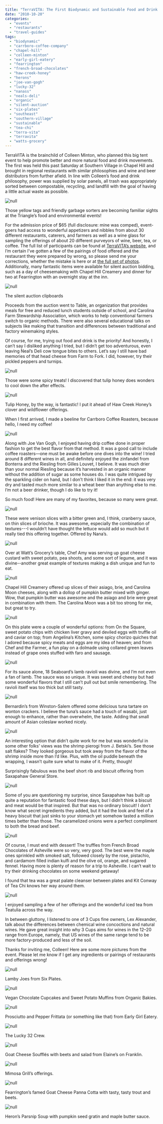 ```yaml
---
title: "TerraVITA: The First Biodynamic and Sustainable Food and Drink Fair of the Southeast"
date: "2010-10-20"
categories:
  - "events"
  - "restaurants"
  - "travel-guides"
tags:
  - "biodynamic"
  - "carrboro-coffee-company"
  - "chapel-hill"
  - "colleen-minton"
  - "early-girl-eatery"
  - "fearrington"
  - "french-broad-chocolates"
  - "haw-creek-honey"
  - "herons"
  - "joe-van-gogh"
  - "lucky-32"
  - "nanass"
  - "neals-deli"
  - "organic"
  - "silent-auction"
  - "six-plates"
  - "southeast"
  - "southern-village"
  - "sustainable"
  - "tea-chi"
  - "terra-vita"
  - "terravita"
  - "watts-grocery"
---
```


TerraVITA is the brainchild of Colleen Minton, who planned this big tent event to help promote better and more natural food and drink movements. The first was held this past Saturday at Southern Village in Chapel Hill and brought in regional restaurants with similar philosophies and wine and beer distributors from further afield. In line with Colleen’s food and drink philosophy, power was supplied by solar panels, all trash was appropriately sorted between compostable, recycling, and landfill with the goal of having a little actual waste as possible.

![null](http://www.blastanova.com/photoalbum/Events/Terra%20Vita/terravita34.JPG)

Those yellow tags and friendly garbage sorters are becoming familiar sights at the Triangle’s food and environmental events!

For the admission price of $65 (full disclosure: mine was comped), event-goers had access to wonderful appetizers and nibbles from about 30 different restaurants, caterers, and farmers as well as a wine glass for sampling the offerings of about 20 different purveyors of wine, beer, tea, or coffee. The full list of participants can be found at [TerraVITA’s website](http://www.terravitaevent.com/TerraVITA/FeaturedFoodVendors.html), and I’m certain I’ve gotten a few of the pairings of food offered and the restaurant they were prepared by wrong, so please send me your corrections, whether the mistake is here or at [the full set of photos](http://www.blastanova.com/photoalbum/index.html?path=Events/Terra%20Vita). Additionally, many fantastic items were available for silent auction bidding, such as a day of cheesemaking with Chapel Hill Creamery and dinner for two at Fearrington with an overnight stay at the inn.

![null](http://www.blastanova.com/photoalbum/Events/Terra%20Vita/terravita33.JPG)

The silent auction clipboards

Proceeds from the auction went to Table, an organization that provides meals for free and reduced lunch students outside of school, and Carolina Farm Stewardship Association, which works to help conventional farmers switch to organic methods. There were also several educational talks on subjects like making that transition and differences between traditional and factory winemaking styles.

Of course, for me, trying out food and drink is the priority! And honestly, I can’t say I disliked anything I tried, but I didn’t get too adventurous, even leaving Neal’s Deli cow tongue bites to others. Let’s say I still have bad memories of that head cheese from Farm to Fork. I did, however, try their pickled peppers and turnips.

![null](http://www.blastanova.com/photoalbum/Events/Terra%20Vita/terravita19.JPG)

Those were some spicy treats! I discovered that tulip honey does wonders to cool down the after effects.

![null](http://www.blastanova.com/photoalbum/Events/Terra%20Vita/terravita21.JPG)

Tulip Honey, by the way, is fantastic! I put it ahead of Haw Creek Honey’s clover and wildflower offerings.

When I first arrived, I made a beeline for Carrboro Coffee Roasters, because hello, I need my coffee!

![null](http://www.blastanova.com/photoalbum/Events/Terra%20Vita/terravita31.JPG)

Along with Joe Van Gogh, I enjoyed having drip coffee done in proper fashion to get the best flavor from that method. It was a good call to include coffee roasters—one must be awake before one dives into the wine! I tried around 8 different wines in all, and definitely enjoyed the zinfandel from Bonterra and the Riesling from Gilles Louvet, I believe. It was much drier than your normal Riesling because it’s harvested in an organic manner without the addition of sugar as some houses do. I was quite intrigued by the sparkling cider on hand, but I don’t think I liked it in the end: it was very dry and tasted much more similar to a wheat beer than anything else to me. I’m not a beer drinker, though I do like to try it!

So much food! Here are many of my favorites, because so many were great.

![null](http://www.blastanova.com/photoalbum/Events/Terra%20Vita/terravita07.JPG)

These were venison slices with a bitter green and, I think, cranberry sauce, on thin slices of brioche. It was awesome, especially the combination of textures---I wouldn’t have thought the lettuce would add so much but it really tied this offering together. Offered by Nana’s.

![null](http://www.blastanova.com/photoalbum/Events/Terra%20Vita/terravita10.JPG)

Over at Watt’s Grocery’s table, Chef Amy was serving up goat cheese custard with sweet potato, pea shoots, and some sort of legume, and it was divine--another great example of textures making a dish unique and fun to eat.

![null](http://www.blastanova.com/photoalbum/Events/Terra%20Vita/terravita11.JPG)

Chapel Hill Creamery offered up slices of their asiago, brie, and Carolina Moon cheeses, along with a dollop of pumpkin butter mixed with ginger. Wow, that pumpkin butter was awesome and the asiago and brie were great in combination with them. The Carolina Moon was a bit too strong for me, but great to try.

![null](http://www.blastanova.com/photoalbum/Events/Terra%20Vita/terravita14.JPG)

On this plate were a couple of wonderful options: from On the Square, sweet potato chips with chicken liver gravy and deviled eggs with truffle oil and caviar on top; from Angelina’s Kitchen, some spicy chorizo quiches that I adored because spicy meats and eggs are my idea of heaven; and from Chef and the Farmer, a fun play on a dolmade using collared green leaves instead of grape ones stuffed with faro and sausage.

![null](http://www.blastanova.com/photoalbum/Events/Terra%20Vita/terravita16.JPG)

For its sauce alone, 18 Seaboard’s lamb ravioli was divine, and I’m not even a fan of lamb. The sauce was so unique. It was sweet and cheesy but had some wonderful flavors that I still can’t pull out but smile remembering. The ravioli itself was too thick but still tasty.

![null](http://www.blastanova.com/photoalbum/Events/Terra%20Vita/terravita17.JPG)

Bernardin’s from Winston-Salem offered some delicious tuna tartare on wonton crackers. I believe the tuna’s sauce had a touch of wasabi, just enough to enhance, rather than overwhelm, the taste. Adding that small amount of Asian coleslaw worked nicely.

![null](http://www.blastanova.com/photoalbum/Events/Terra%20Vita/terravita26.JPG)

An interesting option that didn’t quite work for me but was wonderful in some other folks’ views was the shrimp pierogi from J. Betski’s. See those salt flakes? They looked gorgeous but took away from the flavor of the shrimp inside more than I’d like. Plus, with the oil puddle beneath the wrapping, I wasn’t quite sure what to make of it. Pretty, though!

Surprisingly fabulous was the beef short rib and biscuit offering from Saxapahaw General Store.

![null](http://www.blastanova.com/photoalbum/Events/Terra%20Vita/terravita28.JPG)

Some of you are questioning my surprise, since Saxapahaw has built up quite a reputation for fantastic food these days, but I didn’t think a biscuit and meat would be that inspired. But that was no ordinary biscuit! I don’t know what secret ingredients they added, but it had the look and feel of a heavy biscuit that just sinks to your stomach yet somehow tasted a million times better than those. The caramelized onions were a perfect compliment to both the bread and beef.

![null](http://www.blastanova.com/photoalbum/Events/Terra%20Vita/terravita40.JPG)

Of course, I must end with dessert! The truffles from French Broad Chocolates of Asheville were so very, very good. The best were the maple ones sprinkled with smoked salt, followed closely by the rose, pistachio, and cardamom filled indian kulfi and the olive oil, orange, and sugared fennel. Having more is plenty of reason for a trip to Asheville. I can’t wait to try their drinking chocolates on some weekend getaway!

I found that tea was a great palate cleanser between plates and Kit Conway of Tea Chi knows her way around them.

![null](http://www.blastanova.com/photoalbum/Events/Terra%20Vita/terravita23.JPG)

I enjoyed sampling a few of her offerings and the wonderful iced tea from Teatulia across the way.

In between gluttony, I listened to one of 3 Cups fine owners, Lex Alexander, talk about the differences between chemical wine concoctions and natural wines. He gave great insight into why 3 Cups aims for wines in the $12–$20 range from Europe, namely, that US wines of the same range tend to be more factory-produced and less of the soil.

Thanks for inviting me, Colleen! Here are some more pictures from the event. Please let me know if I get any ingredients or pairings of restaurants and offerings wrong!

![null](http://www.blastanova.com/photoalbum/Events/Terra%20Vita/terravita41.JPG)

Lamby Joes from Six Plates.

![null](http://www.blastanova.com/photoalbum/Events/Terra%20Vita/terravita39.JPG)

Vegan Chocolate Cupcakes and Sweet Potato Muffins from Organic Bakies.

![null](http://www.blastanova.com/photoalbum/Events/Terra%20Vita/terravita38.JPG)

Prosciutto and Pepper Frittata (or something like that) from Early Girl Eatery.

![null](http://www.blastanova.com/photoalbum/Events/Terra%20Vita/terravita35.JPG)

The Lucky 32 Crew.

![null](http://www.blastanova.com/photoalbum/Events/Terra%20Vita/terravita30.JPG)

Goat Cheese Soufflés with beets and salad from Elaine’s on Franklin.

![null](http://www.blastanova.com/photoalbum/Events/Terra%20Vita/terravita29.JPG)

Mimosa Grill’s offerings.

![null](http://www.blastanova.com/photoalbum/Events/Terra%20Vita/terravita15.JPG)

Fearrington’s famed Goat Cheese Panna Cotta with tasty, tasty trout and beets.

![null](http://www.blastanova.com/photoalbum/Events/Terra%20Vita/terravita12.JPG)

Heron’s Parsnip Soup with pumpkin seed gratin and maple butter sauce.
